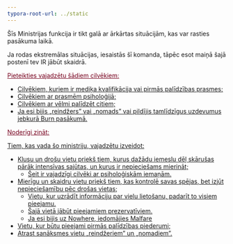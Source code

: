 ```yaml
---
typora-root-url: ../static
---
```


Šīs Ministrijas funkcija ir tikt galā ar ārkārtas situācijām, kas var rasties pasākuma laikā.

Ja rodas ekstremālas situācijas, iesaistās šī komanda, tāpēc esot maiņā šajā postenī tev IR jābūt skaidrā.



<span style="color:#77011e;"><u>Pieteikties vajadzētu šādiem cilvēkiem:</span>

- Cilvēkiem, kuriem ir mediķa kvalifikācija vai pirmās palīdzības prasmes;
- Cilvēkiem ar prasmēm psiholoģijā;
- Cilvēkiem ar vēlmi palīdzēt citiem;
- Ja esi bijis „reindžers” vai „nomads” vai pildījis tamlīdzīgus uzdevumus jebkurā Burn pasākumā.

<span style="color:#77011e;"><u>Noderīgi zināt:</u></span>

Tiem, kas vada šo ministriju, vajadzētu izveidot:

- Klusu un drošu vietu priekš tiem, kurus dažādu iemeslu dēļ skārušas pārāk intensīvas sajūtas, un kurus ir nepieciešams mierināt;
  - Šeit ir vajadzīgi cilvēki ar psiholoģiskām iemaņām.
- Mierīgu un skaidru vietu priekš tiem, kas kontrolē savas spējas, bet izjūt nepieciešamību pēc drošas vietas;
  - Vietu, kur uzrādīt informāciju par vielu lietošanu, padarīt to visiem pieejamu.
  - Šajā vietā jābūt pieejamiem prezervatīviem.
  - Ja esi bijis uz Nowhere, iedomājies Malfare
- Vietu, kur būtu pieejami pirmās palīdzības piederumi;
- Atrast sanāksmes vietu „reindžeriem” un „nomadiem”.